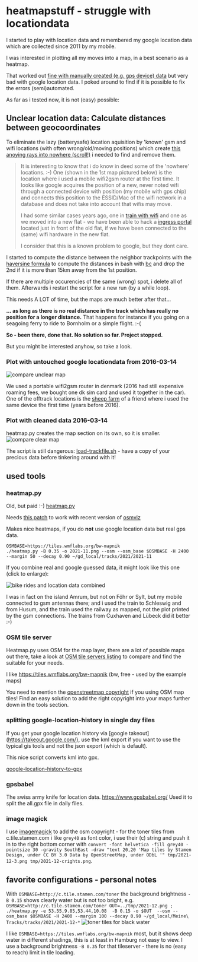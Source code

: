 # heatmapstuff - struggle with locationdata 

I started to play with location data and remembered my google location
data which are collected since 2011 by my mobile.

I was interested in plotting all my moves into a map, in a best scenario as a heatmap.

That worked out [fine with manually created (e.g. gps device)
data](https://leben-auf-dem-boden.de/wordpress/wp-content/uploads/2021/12/2021-11-bike-c.png)
but very bad with google location data. I poked around to find if it is
possible to fix the errors (semi)automated.

As far as i tested now, it is not (easy) possible:

## Unclear location data: Calculate distances between geocoordinates

To eliminate the lazy (batterysafe) location aquisition by 'known' gsm and wifi
locations (with often wrong/old/moving positions) which create [this anoying
rays into nowhere (scroll!)](maps/googlelocation.png) i needed to find and
remove them.

> It is interesting to know that i do know in deed some of the 'nowhere'
> locations. :-) One (shown in the 1st map pictured below) is the location where i used a mobile
> wifi2gsm router at the first time. It looks like google acquires the position
> of a new, never noted wifi through a connected device with position (my mobile
> with gps chip) and connects this position to the ESSID/Mac of the wifi network
> in a database and does not take into account that wifis may move.
>
> I had some similar cases years ago, one in [train with
wifi](https://www.facebook.com/photo.php?fbid=1347765448587142&set=pb.100000610990660.-2207520000..&type=3) and
> one as we moved into a new flat - we have been able to hack a [ingress portal](https://ingress.com/) located just
> in front of the old flat, if we have been connected to the (same) wifi hardware in the new flat. 
>
>I consider that this is a known problem to google, but they dont care.

I started to compute the distance between the neighbor trackpoints with the
[haversine formula](https://en.wikipedia.org/wiki/Haversine_formula) to compute
the distances in bash with
[bc](http://rosettacode.org/wiki/Haversine_formula#bc) and drop the 2nd if it
is more than 15km away from the 1st position.

If there are multiple occurencies of the same (wrong) spot, i delete all of
them. Afterwards i restart the script for a new run (by a while loop).

This needs A LOT of time, but the maps are much better after that... 

**... as long as there is no real distance in the track which has really no
position for a longer distance.**
That happens for instance if you going on a
seagoing ferry to ride to Bornholm or a simple flight. :-(

**So - been there, done that. No solution so far. Project stopped.**

But you might be interested anyhow, so take a look.

### Plot with untouched google locationdata from 2016-03-14
![compare unclear map](readme-assets/before-cleaning_sm.png)

We used a portable wifi2gsm router in denmark (2016 had still expensive roaming
fees, we bought one dk sim card and used it together in the car). One of the
offtrack locations is the [sheep farm](https://www.schaeferei-hullerbusch.de/)
of a friend where i used the same device the first time (years before 2016).

### Plot with cleaned data 2016-03-14

heatmap.py creates the map section on its own, so it is smaller.
![compare clear map](readme-assets/after-cleaning_sm.png)


The script is still dangerous: [load-trackfile.sh](bin/load-trackfile.sh) -
have a copy of your precious data before tinkering around with it!

## used tools

### heatmap.py

Old, but paid :-)
[heatmap.py](https://sethoscope.net/heatmap/) 

Needs [this patch](https://github.com/sethoscope/heatmap/pull/62) to work with recent version of [osmviz](https://github.com/hugovk/osmviz)

Makes nice heatmaps, if you do **not** use google location data but real gps data.


```
OSMBASE=https://tiles.wmflabs.org/bw-mapnik
./heatmap.py -B 0.35 -o 2021-11.png --osm --osm_base $OSMBASE -H 2400 --margin 50 --decay 0.90 ~/gd_local/tracks/2021/2021-11
```

If you combine real and google guessed data, it might look like this one (click to enlarge):

![bike rides and location data combined](https://leben-auf-dem-boden.de/wordpress/wp-content/uploads/2021/12/2021-09..10-bike-c.png)

I was in fact on the island Amrum, but not on Föhr or Sylt, but my mobile connected to gsm
antennas there; and i used the train to Schleswig and from Husum, and the train
used the railway as mapped, not the plot printed by the gsm connections. 
The trains from Cuxhaven and Lübeck did it better :-) 

### OSM tile server 

Heatmap.py uses OSM for the map layer, there are a lot of possible maps out there, take a look at
[OSM tile servers listing](https://wiki.openstreetmap.org/wiki/Tile_servers) to compare and find the suitable for your needs.

I like https://tiles.wmflabs.org/bw-mapnik (bw, free - used by the example maps)

You need to mention the [openstreetmap copyright](https://www.openstreetmap.org/copyright) if you using OSM map tiles!
Find an easy solution to add the right copyright into your maps further down in the tools section.

### splitting google-location-history in single day files

If you get your google location history via [google
takeout](https://takeout.google.com/}, use the kml export if you want to use
the typical gis tools and not the json export (which is default).

This nice script converts kml into gpx.

[google-location-history-to-gpx](https://gist.github.com/juliushaertl/743704745b953fb54f9fca27ed124078)

### gpsbabel

The swiss army knife for location data. https://www.gpsbabel.org/
Used it to split the all.gpx file in daily files.

### image magick 

I use [imagemagick](https://imagemagick.org/script/index.php) to add the osm copyright - for the toner tiles from c.tile.stamen.com i like `grey40` as font color, i use their (c) string and push it in to the right bottom corner with `convert -font helvetica -fill grey40 -pointsize 30 -gravity SouthEast -draw "text 20,20 'Map tiles by Stamen Design, under CC BY 3.0 Data by OpenStreetMap, under ODbL '" tmp/2021-12-3.png tmp/2021-12-crights.png`.

## favorite configurations - personal notes

With `OSMBASE=http://c.tile.stamen.com/toner` the background brightness `-B 0.15` shows clearly water but is not too bright, e.g. `OSMBASE=http://c.tile.stamen.com/toner OUT=../tmp/2021-12.png ; ./heatmap.py -e 53.55,9.85,53.44,10.08  -B 0.15 -o $OUT  --osm --osm_base $OSMBASE -H 2400 --margin 100 --decay 0.90 ~/gd_local/Meine\ Tracks/tracks/2021/2021-12-*`
![toner tiles for black water](readme-assets/toner-tiles_sm.png)

I like `OSMBASE=https://tiles.wmflabs.org/bw-mapnik` most, but it shows deep water in different shadings, this is at least in Hamburg not easy to view. I use a background brightness `-B 0.35` for that tileserver - there is no (easy to reach) limit in tile loading.

